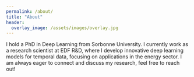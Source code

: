 ```yaml
---
permalink: /about/
title: "About"
header:
  overlay_image: /assets/images/overlay.jpg
---
```


I hold a PhD in Deep Learning from Sorbonne University. I currently work as a research scientist at EDF R&D, where I develop innovative deep learning models for temporal data, focusing on applications in the energy sector. I am always eager to connect and discuss my research, feel free to reach out!
